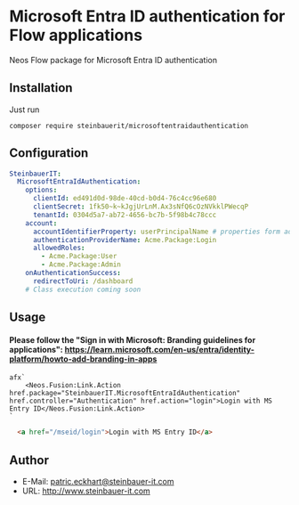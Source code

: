 # Microsoft Entra ID authentication for Flow applications

Neos Flow package for Microsoft Entra ID authentication

## Installation

Just run

```
composer require steinbauerit/microsoftentraidauthentication
```

## Configuration

```yaml
SteinbauerIT:
  MicrosoftEntraIdAuthentication:
    options:
      clientId: ed491d0d-98de-40cd-b0d4-76c4cc96e680
      clientSecret: 1fk50~k~kJgjUrLnM.Ax3sNfQ6cOzNVkklPWecqP
      tenantId: 0304d5a7-ab72-4656-bc7b-5f98b4c78ccc
    account:
      accountIdentifierProperty: userPrincipalName # properties form additionalAttributes are automatically detected
      authenticationProviderName: Acme.Package:Login
      allowedRoles:
        - Acme.Package:User
        - Acme.Package:Admin
    onAuthenticationSuccess:
      redirectToUri: /dashboard
    # Class execution coming soon
```

## Usage

#### Please follow the "Sign in with Microsoft: Branding guidelines for applications": https://learn.microsoft.com/en-us/entra/identity-platform/howto-add-branding-in-apps

```neosafx
afx`
    <Neos.Fusion:Link.Action href.package="SteinbauerIT.MicrosoftEntraIdAuthentication" href.controller="Authentication" href.action="login">Login with MS Entry ID</Neos.Fusion:Link.Action>
`
```

```html
  <a href="/mseid/login">Login with MS Entry ID</a>
```


## Author

* E-Mail: patric.eckhart@steinbauer-it.com
* URL: http://www.steinbauer-it.com
